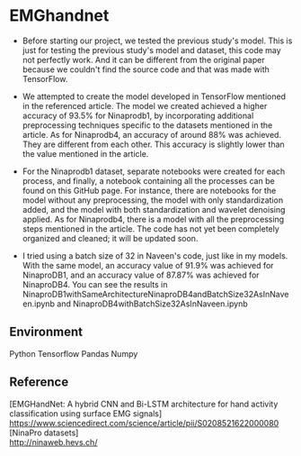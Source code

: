# EMGhandnet

- Before starting our project, we tested the previous study's model. This is just for testing the previous study's model and dataset, this code may not perfectly work. And it can be different from the original paper because we couldn't find the source code and that was made with TensorFlow.

- We attempted to create the model developed in TensorFlow mentioned in the referenced article.  The model we created achieved a higher accuracy of 93.5% for Ninaprodb1, by incorporating additional preprocessing techniques specific to the datasets mentioned in the article.  As for Ninaprodb4, an accuracy of around 88% was achieved. They are different from each other.  This accuracy is slightly lower than the value mentioned in the article.

- For the Ninaprodb1 dataset, separate notebooks were created for each process, and finally, a notebook containing all the processes can be found on this GitHub page. For instance, there are notebooks for the model without any preprocessing, the model with only standardization added, and the model with both standardization and wavelet denoising applied. As for Ninaprodb4, there is a model with all the preprocessing steps mentioned in the article. The code has not yet been completely organized and cleaned; it will be updated soon.
- I tried using a batch size of 32 in Naveen's code, just like in my models. With the same model, an accuracy value of 91.9% was achieved for NinaproDB1, and an accuracy value of 87.87% was achieved for NinaproDB4. You can see the results in NinaproDB1withSameArchitectureNinaproDB4andBatchSize32AsInNaveen.ipynb and NinaproDB4withBatchSize32AsInNaveen.ipynb

## Environment
Python
Tensorflow
Pandas
Numpy

## Reference
[EMGHandNet: A hybrid CNN and Bi-LSTM architecture for hand activity classification using surface EMG signals]   
https://www.sciencedirect.com/science/article/pii/S0208521622000080   
[NinaPro datasets]   
http://ninaweb.hevs.ch/
